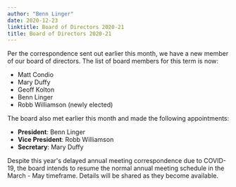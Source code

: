 ```yaml
---
author: "Benn Linger"
date: 2020-12-23
linktitle: Board of Directors 2020-21
title: Board of Directors 2020-21
---
```


Per the correspondence sent out earlier this month, we have a new member of our board of directors. The list of board members for this term is now:

 * Matt Condio
 * Mary Duffy
 * Geoff Kolton
 * Benn Linger
 * Robb Williamson (newly elected)

The board also met earlier this month and made the following appointments:

 * **President**: Benn Linger
 * **Vice President**: Robb Williamson
 * **Secretary**: Mary Duffy

Despite this year's delayed annual meeting correspondence due to COVID-19, the board intends to resume the normal annual meeting schedule in the March - May timeframe. Details will be shared as they become available.